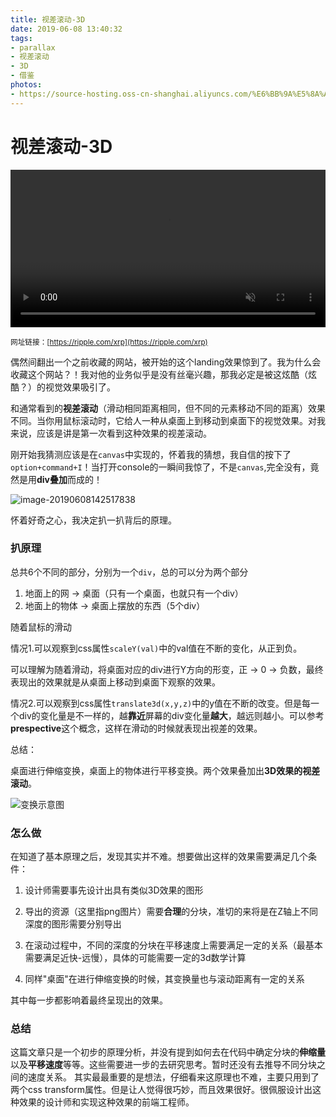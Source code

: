 ```yaml
---
title: 视差滚动-3D
date: 2019-06-08 13:40:32
tags:
- parallax
- 视差滚动
- 3D
- 借鉴
photos:
- https://source-hosting.oss-cn-shanghai.aliyuncs.com/%E6%BB%9A%E5%8A%A8%E8%A7%86%E5%B7%AE-3D-2.gif
---
```


# 视差滚动-3D

<video style="width: 100%" width="320" loop="true" autoplay muted>
  <source src="https://source-hosting.oss-cn-shanghai.aliyuncs.com/%E6%BB%9A%E5%8A%A8%E8%A7%86%E5%B7%AE-3D-2.mp4" type="video/mp4">
</video>

<small>网址链接：[https://ripple.com/xrp](https://ripple.com/xrp)</small>

偶然间翻出一个之前收藏的网站，被开始的这个landing效果惊到了。我为什么会收藏这个网站？！我对他的业务似乎是没有丝毫兴趣，那我必定是被这炫酷（炫酷？）的视觉效果吸引了。

和通常看到的**视差滚动**（滑动相同距离相同，但不同的元素移动不同的距离）效果不同。当你用鼠标滚动时，它给人一种从桌面上到移动到桌面下的视觉效果。对我来说，应该是讲是第一次看到这种效果的视差滚动。

刚开始我猜测应该是在`canvas`中实现的，怀着我的猜想，我自信的按下了`option+command+I`！当打开console的一瞬间我惊了，不是`canvas`,完全没有，竟然是用**div叠加**而成的！

![image-20190608142517838](https://source-hosting.oss-cn-shanghai.aliyuncs.com/%E6%BB%9A%E5%8A%A8%E8%A7%86%E5%B7%AE-3D-1.png)

怀着好奇之心，我决定扒一扒背后的原理。

### 扒原理

总共6个不同的部分，分别为一个`div`，总的可以分为两个部分

1. 地面上的网 -> 桌面（只有一个桌面，也就只有一个div）
2. 地面上的物体 -> 桌面上摆放的东西（5个div）

随着鼠标的滑动

情况1.可以观察到css属性`scaleY(val)`中的val值在不断的变化，从正到负。

可以理解为随着滑动，将桌面对应的div进行Y方向的形变，正 -> 0 -> 负数，最终表现出的效果就是从桌面上移动到桌面下观察的效果。

情况2.可以观察到css属性`translate3d(x,y,z)`中的y值在不断的改变。但是每一个div的变化量是不一样的，越**靠近**屏幕的div变化量**越大**，越远则越小。可以参考**prespective**这个概念，这样在滑动的时候就表现出视差的效果。

总结：

桌面进行伸缩变换，桌面上的物体进行平移变换。两个效果叠加出**3D效果的视差滚动**。

![变换示意图](https://source-hosting.oss-cn-shanghai.aliyuncs.com/%E6%BB%9A%E5%8A%A8%E8%A7%86%E5%B7%AE-3D-3.png)

### 怎么做

在知道了基本原理之后，发现其实并不难。想要做出这样的效果需要满足几个条件：

1. 设计师需要事先设计出具有类似3D效果的图形

2. 导出的资源（这里指png图片）需要**合理**的分块，准切的来将是在Z轴上不同深度的图形需要分别导出
3. 在滚动过程中，不同的深度的分块在平移速度上需要满足一定的关系（最基本需要满足近快-远慢），具体的可能需要一定的3d数学计算
4. 同样"桌面"在进行伸缩变换的时候，其变换量也与滚动距离有一定的关系

其中每一步都影响着最终呈现出的效果。

### 总结

这篇文章只是一个初步的原理分析，并没有提到如何去在代码中确定分块的**伸缩量**以及**平移速度**等等。这些需要进一步的去研究思考。暂时还没有去推导不同分块之间的速度关系。
其实最最重要的是想法，仔细看来这原理也不难，主要只用到了两个css transform属性。但是让人觉得很巧妙，而且效果很好。很佩服设计出这种效果的设计师和实现这种效果的前端工程师。